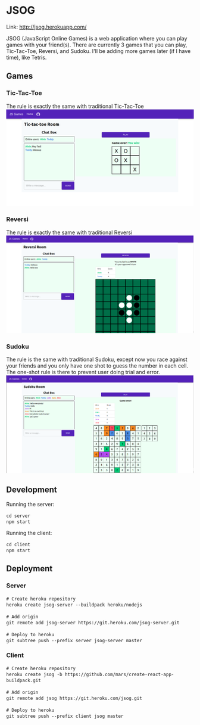 # JSOG

Link: http://jsog.herokuapp.com/

JSOG (JavaScript Online Games) is a web application where you can play games with your friend(s). There are currently 3 games that you can play, Tic-Tac-Toe, Reversi, and Sudoku. I'll be adding more games later (if I have time), like Tetris. 

## Games

### Tic-Tac-Toe
The rule is exactly the same with traditional Tic-Tac-Toe
![Tic-Tac-Toe](https://github.com/alvinpiter/js-online-games/blob/master/screenshots/tictactoe.png)

### Reversi
The rule is exactly the same with traditional Reversi
![Reversi](https://github.com/alvinpiter/js-online-games/blob/master/screenshots/reversi.png)

### Sudoku
The rule is the same with traditional Sudoku, except now you race against your friends and you only have one shot to guess the number in each cell. The one-shot rule is there to prevent user doing trial and error.
![Sudoku](https://github.com/alvinpiter/js-online-games/blob/master/screenshots/sudoku.png)

## Development
Running the server:
```
cd server
npm start
```

Running the client:
```
cd client
npm start
```

## Deployment

### Server
```
# Create heroku repository
heroku create jsog-server --buildpack heroku/nodejs

# Add origin
git remote add jsog-server https://git.heroku.com/jsog-server.git

# Deploy to heroku
git subtree push --prefix server jsog-server master
```

### Client

```
# Create heroku repository
heroku create jsog -b https://github.com/mars/create-react-app-buildpack.git

# Add origin
git remote add jsog https://git.heroku.com/jsog.git

# Deploy to heroku
git subtree push --prefix client jsog master
```
